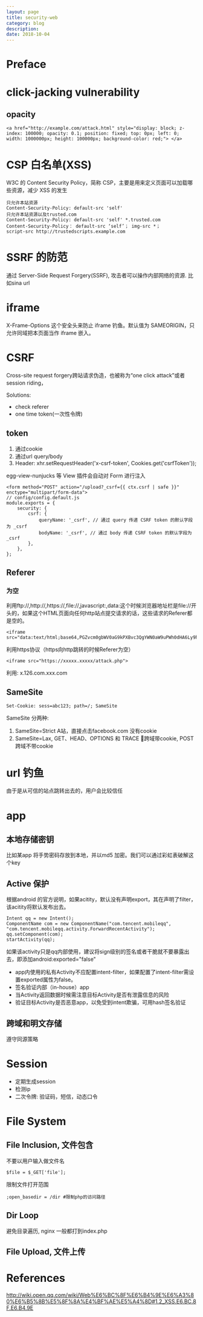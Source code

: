 ```yaml
---
layout: page
title: security-web
category: blog
description: 
date: 2018-10-04
---
```

# Preface


# click-jacking vulnerability

## opacity

	<a href="http://example.com/attack.html" style="display: block; z-index: 100000; opacity: 0.1; position: fixed; top: 0px; left: 0; width: 1000000px; height: 100000px; background-color: red;"> </a>

# CSP 白名单(XSS)
W3C 的 Content Security Policy，简称 CSP，主要是用来定义页面可以加载哪些资源，减少 XSS 的发生

    只允许本站资源
    Content-Security-Policy: default-src 'self'
    只允许本站资源以及trusted.com
    Content-Security-Policy: default-src 'self' *.trusted.com
    Content-Security-Policy： default-src ‘self’； img-src *；
    script-src http://trustedscripts.example.com

# SSRF 的防范
通过 Server-Side Request Forgery(SSRF), 攻击者可以操作内部网络的资源. 比如sina url

# iframe
X-Frame-Options 这个安全头来防止 iframe 钓鱼。默认值为 SAMEORIGIN，只允许同域把本页面当作 iframe 嵌入。

# CSRF
Cross-site request forgery跨站请求伪造，也被称为“one click attack”或者session riding，

Solutions:

- check referer
- one time token(一次性令牌)

## token
1. 通过cookie
2. 通过url query/body
3. Header: xhr.setRequestHeader('x-csrf-token', Cookies.get('csrfToken'));

egg-view-nunjucks 等 View 插件会自动对 Form 进行注入

    <form method="POST" action="/upload?_csrf={{ ctx.csrf | safe }}" enctype="multipart/form-data">
    // config/config.default.js
    module.exports = {
        security: {
            csrf: {
                queryName: '_csrf', // 通过 query 传递 CSRF token 的默认字段为 _csrf
                bodyName: '_csrf', // 通过 body 传递 CSRF token 的默认字段为 _csrf
            },
        },
    };

## Referer

### 为空
利用ftp://,http://,https://,file://,javascript:,data:这个时候浏览器地址栏是file://开头的，如果这个HTML页面向任何http站点提交请求的话，这些请求的Referer都是空的。

    <iframe src="data:text/html;base64,PGZvcm0gbWV0aG9kPXBvc3QgYWN0aW9uPWh0dHA6Ly9hLmIuY29tL2Q+PGlucHV0IHR5cGU9dGV4dCBuYW1lPSdpZCcgdmFsdWU9JzEyMycvPjwvZm9ybT48c2NyaXB0PmRvY3VtZW50LmZvcm1zWzBdLnN1Ym1pdCgpOzwvc2NyaXB0Pg==">

利用https协议（https向http跳转的时候Referer为空）

    <iframe src="https://xxxxx.xxxxx/attack.php">

利用:
    x.126.com.xxx.com

## SameSite

    Set-Cookie: sess=abc123; path=/; SameSite

SameSite 分两种:
1. SameSite=Strict  A站，直接点击facebook.com 没有cookie
2. SameSite=Lax,  GET、HEAD、OPTIONS 和 TRACE 跨域带cookie, POST 跨域不带cookie


# url 钓鱼
由于是从可信的站点跳转出去的，用户会比较信任


# app

## 本地存储密钥

比如某app 将手势密码存放到本地，并以md5 加密。我们可以通过彩虹表破解这个key

## Active 保护
根据android 的官方说明，如果acitity，默认没有声明export，其在声明了filter，该acitity将默认发布出去。

	Intent qq = new Intent();
	ComponentName com = new ComponentName("com.tencent.mobileqq", "com.tencent.mobileqq.activity.ForwardRecentActivity");
	qq.setComponent(com);
	startActivity(qq);

如果该activity只是qq内部使用，建议将sign级别的签名或者干脆就不要暴露出去，即添加android:exported="false"

- app内使用的私有Activity不应配置intent-filter，如果配置了intent-filter需设置exported属性为false。
- 签名验证内部（in-house）app
- 当Activity返回数据时候需注意目标Activity是否有泄露信息的风险
- 验证目标Activity是否恶意app，以免受到intent欺骗，可用hash签名验证

## 跨域和明文存储
遵守同源策略

# Session
- 定期生成session
- 检测ip
- 二次令牌: 验证码，短信，动态口令

# File System

## File Inclusion, 文件包含
不要以用户输入做文件名

	$file = $_GET['file'];

限制文件打开范围

	;open_basedir = /dir #限制php的访问路径

## Dir Loop
避免目录遍历, nginx 一般都打到index.php

## File Upload, 文件上传

# References
http://wiki.open.qq.com/wiki/Web%E6%BC%8F%E6%B4%9E%E6%A3%80%E6%B5%8B%E5%8F%8A%E4%BF%AE%E5%A4%8D#1.2_XSS.E6.BC.8F.E6.B4.9E